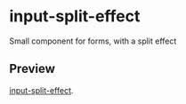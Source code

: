 # input-split-effect

Small component for forms, with a split effect

## Preview

[input-split-effect](https://htmlpreview.github.io/?https://github.com/hbarbosa02/input-split-effect/blob/main/index.html).
